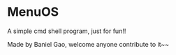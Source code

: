 # MenuOS
A simple cmd shell program, just for fun!!

Made by Baniel Gao, welcome anyone contribute to it~~
